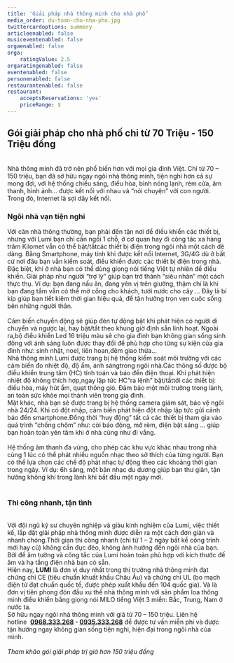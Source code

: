 ```yaml
---
title: 'Giải pháp nhà thông minh cho nhà phố'
media_order: du-toan-cho-nha-pho.jpg
twittercardoptions: summary
articleenabled: false
musiceventenabled: false
orgaenabled: false
orga:
    ratingValue: 2.5
orgaratingenabled: false
eventenabled: false
personenabled: false
restaurantenabled: false
restaurant:
    acceptsReservations: 'yes'
    priceRange: $
---
```


<h2><span id="nhapho">G&oacute;i giải ph&aacute;p cho nh&agrave; phố chỉ từ 70 Triệu - 150 Triệu đồng</span></h2>
<p><br />Nhà th&ocirc;ng minh&nbsp;đã trở n&ecirc;n phổ biến hơn với mọi gia đ&igrave;nh Việt. Chỉ từ 70 &ndash; 150 triệu, bạn đ&atilde; sở hữu ngay ng&ocirc;i nh&agrave; th&ocirc;ng minh, tiện nghi hơn cả sự mong đợi, với hệ thống chiếu s&aacute;ng, điều h&ograve;a, b&igrave;nh n&oacute;ng lạnh, r&egrave;m cửa, &acirc;m thanh, h&igrave;nh ảnh&hellip; được kết nối với nhau v&agrave; &ldquo;n&oacute;i chuyện&rdquo; với con người. Trong đ&oacute;, Internet l&agrave; sợi d&acirc;y kết nối.</p>
<h3><strong>Ng&ocirc;i nh&agrave; vạn tiện nghi</strong></h3>
<p>Với căn nh&agrave; th&ocirc;ng thường, bạn phải đến tận nơi để điều khiển c&aacute;c thiết bị, nhưng với Lumi bạn chỉ cần ngồi 1 chỗ, ở cơ quan hay đi c&ocirc;ng t&aacute;c xa h&agrave;ng trăm Kilomet vẫn c&oacute; thể bật/tắtc&aacute;c thiết bị điện trong ng&ocirc;i nh&agrave; một c&aacute;ch dẽ d&agrave;ng. Bằng Smartphone, m&aacute;y t&iacute;nh khi được kết nối Internet, 3G/4G d&ugrave; ở bất cứ nơi đ&acirc;u bạn vẫn kiểm so&aacute;t, điều khiển được c&aacute;c thiết bị điện trong nh&agrave;.<br />Đặc biệt, khi ở nh&agrave; bạn c&oacute; thể d&ugrave;ng giọng n&oacute;i tiếng Việt tự nhi&ecirc;n để điều khiển. Giải ph&aacute;p như người &ldquo;trợ l&yacute;&rdquo; gi&uacute;p bạn trở th&agrave;nh &ldquo;si&ecirc;u nh&acirc;n&rdquo; một c&aacute;ch thực thụ. V&iacute; dụ: bạn đang nấu ăn, đang y&ecirc;n vị tr&ecirc;n giường, thậm ch&iacute; l&agrave; khi bạn đang tắm vẫn c&oacute; thể mở cổng cho kh&aacute;ch, tưới nước cho c&acirc;y ... Đ&acirc;y l&agrave; b&iacute; k&iacute;p gi&uacute;p bạn tiết kiệm thời gian hiệu quả, để tận hưởng trọn vẹn cuộc sống b&ecirc;n những người th&acirc;n.<br />&nbsp;<br />Cảm biến chuyển động sẽ gi&uacute;p đ&egrave;n tự động bật khi ph&aacute;t hiện c&oacute; người di chuyển v&agrave; ngược lại, hay bật/tắt theo khung giờ định sẵn linh hoạt. Ngo&agrave;i ra,bộ điều khiển Led 16 triệu m&agrave;u sẽ cho gia đ&igrave;nh bạn kh&ocirc;ng gian sống sinh động với &aacute;nh s&aacute;ng lu&ocirc;n được thay đổi để ph&ugrave; hợp cho từng sự kiện của gia đ&igrave;nh như: sinh nhật, noel, li&ecirc;n hoan,đ&ecirc;m giao thừa&hellip;<br />Nh&agrave; th&ocirc;ng minh Lumi được trang bị hệ thống kiểm so&aacute;t m&ocirc;i trường với c&aacute;c cảm biến đo nhiệt độ, độ ẩm, &aacute;nh s&aacute;ngtrong ng&ocirc;i nh&agrave;.C&aacute;c th&ocirc;ng số được bộ điều khiển trung t&acirc;m (HC) t&iacute;nh to&aacute;n v&agrave; b&aacute;o&nbsp;đến điện thoại. Khi ph&aacute;t hiện nhiệt độ kh&ocirc;ng th&iacute;ch hợp,ngay lập tức HC&ldquo;ra lệnh&rdquo; bật/tắttới c&aacute;c thiết bị: điều h&ograve;a, m&aacute;y h&uacute;t ẩm, quạt th&ocirc;ng gi&oacute;. Đảm bảo một m&ocirc;i trường trong l&agrave;nh, an to&agrave;n sức khỏe mọi th&agrave;nh vi&ecirc;n trong gia đ&igrave;nh.<br />Mặt kh&aacute;c, nh&agrave; bạn sẽ được trang bị hệ thống camera gi&aacute;m s&aacute;t, bảo vệ ng&ocirc;i nh&agrave; 24/24. Khi c&oacute; đột nhập, cảm biến ph&aacute;t hiện đột nhập lập tức gửi cảnh b&aacute;o đến smartphone.Đồng thời &ldquo;huy động&rdquo; tất cả c&aacute;c thiết bị tham gia v&agrave;o qu&aacute; tr&igrave;nh &ldquo;chống chộm&rdquo; như: c&ograve;i b&aacute;o động, mở r&egrave;m, điện bật s&aacute;ng &hellip; gi&uacute;p bạn ho&agrave;n to&agrave;n y&ecirc;n t&acirc;m khi ở nh&agrave; cũng như đi vắng.<br />&nbsp;<br />Hệ thống &acirc;m thanh đa v&ugrave;ng, cho ph&eacute;p c&aacute;c khu vực kh&aacute;c nhau trong nh&agrave; c&ugrave;ng 1 l&uacute;c c&oacute; thể ph&aacute;t nhiều nguồn nhạc theo sở th&iacute;ch của từng người. Bạn c&oacute; thể lựa chọn c&aacute;c chế độ ph&aacute;t nhạc tự động theo c&aacute;c khoảng thời gian trong ng&agrave;y. V&iacute; dụ: 6h s&aacute;ng, một bản nhạc du dương gi&uacute;p bạn thư gi&atilde;n, tận hưởng kh&ocirc;ng kh&iacute; trong l&agrave;nh khi bắt đầu một ng&agrave;y mới.<br />&nbsp;</p>
<h3><strong>Thi c&ocirc;ng nhanh, tận t&igrave;nh</strong></h3>
<p>&nbsp;<br />Với đội ngũ kỹ sư chuy&ecirc;n nghiệp và gi&agrave;u kinh nghiệm của Lumi, việc thi&ecirc;́t k&ecirc;́, lắp đặt giải ph&aacute;p nh&agrave; th&ocirc;ng minh được diễn ra m&ocirc;̣t cách đơn giản v&agrave; nhanh ch&oacute;ng.Thời gian thi c&ocirc;ng nhanh (chỉ từ 1 &ndash; 2 ng&agrave;y bất kể c&ocirc;ng tr&igrave;nh mới hay cũ) kh&ocirc;ng cần đục đẽo, kh&ocirc;ng ảnh hưởng đến ng&ocirc;i nh&agrave; của bạn. Bởi đế &acirc;m tường v&agrave; c&ocirc;ng tắc của Lumi ho&agrave;n to&agrave;n ph&ugrave; hợp với k&iacute;ch thước đế &acirc;m v&agrave; hạ tầng điện nh&agrave; bạn c&oacute; sẵn.<br />Hiện nay,&nbsp;<strong>LUMI</strong>&nbsp;l&agrave; đơn vị duy nhất trong thị trường nh&agrave; th&ocirc;ng minh đạt chứng chỉ CE (ti&ecirc;u chuẩn khuất khẩu Ch&acirc;u &Acirc;u) v&agrave; chứng chỉ UL (bo mạch điện tử đạt chuẩn quốc tế, được ph&eacute;p xuất khẩu đến 104 quốc gia). V&agrave; l&agrave; đơn vị ti&ecirc;n phong đ&oacute;n đầu xu thế nh&agrave; th&ocirc;ng minh với sản phẩm loa th&ocirc;ng minh điều khiển bằng giọng n&oacute;i MILO tiếng Việt 3 miền: Bắc, Trung, Nam ở nước ta.<br />Sở hữu ngay ng&ocirc;i nh&agrave; th&ocirc;ng minh với gi&aacute; từ 70 &ndash; 150 triệu. Li&ecirc;n hệ hotline&nbsp;&nbsp;<strong><span class="foo-detail"><a href="tel:0968333268">0968.333.268</a>&nbsp;-&nbsp;<a href="tel:0935333268">0935.333.268</a></span></strong>&nbsp;để được tư vấn miễn ph&iacute; v&agrave; được tận hưởng ngay kh&ocirc;ng gian sống tiện nghi, hiện đại trong ng&ocirc;i nh&agrave; của m&igrave;nh.<br /><br /><em>Tham khảo g&oacute;i giải ph&aacute;p trị gi&aacute; hơn 150 triệu đồng</em></p>
<p><img src="/giahan/giai-phap-nha-thong-minh-cho-nha-pho/du-toan-cho-nha-pho.jpg" alt="" /></p>